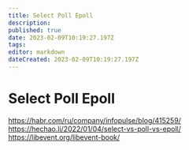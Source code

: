 ```yaml
---
title: Select Poll Epoll
description: 
published: true
date: 2023-02-09T10:19:27.197Z
tags: 
editor: markdown
dateCreated: 2023-02-09T10:19:27.197Z
---
```


# Select Poll Epoll

https://habr.com/ru/company/infopulse/blog/415259/
https://hechao.li/2022/01/04/select-vs-poll-vs-epoll/
https://libevent.org/libevent-book/


